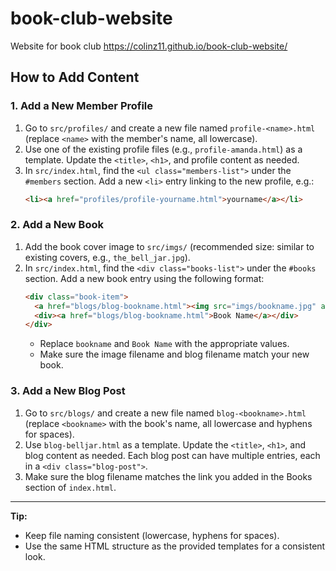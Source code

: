 # book-club-website
Website for book club
https://colinz11.github.io/book-club-website/ 
## How to Add Content

### 1. Add a New Member Profile
1. Go to `src/profiles/` and create a new file named `profile-<name>.html` (replace `<name>` with the member's name, all lowercase).
2. Use one of the existing profile files (e.g., `profile-amanda.html`) as a template. Update the `<title>`, `<h1>`, and profile content as needed.
3. In `src/index.html`, find the `<ul class="members-list">` under the `#members` section. Add a new `<li>` entry linking to the new profile, e.g.:
   ```html
   <li><a href="profiles/profile-yourname.html">yourname</a></li>
   ```

### 2. Add a New Book
1. Add the book cover image to `src/imgs/` (recommended size: similar to existing covers, e.g., `the_bell_jar.jpg`).
2. In `src/index.html`, find the `<div class="books-list">` under the `#books` section. Add a new book entry using the following format:
   ```html
   <div class="book-item">
     <a href="blogs/blog-bookname.html"><img src="imgs/bookname.jpg" alt="Book Name cover" class="book-cover"></a>
     <div><a href="blogs/blog-bookname.html">Book Name</a></div>
   </div>
   ```
   - Replace `bookname` and `Book Name` with the appropriate values.
   - Make sure the image filename and blog filename match your new book.

### 3. Add a New Blog Post
1. Go to `src/blogs/` and create a new file named `blog-<bookname>.html` (replace `<bookname>` with the book's name, all lowercase and hyphens for spaces).
2. Use `blog-belljar.html` as a template. Update the `<title>`, `<h1>`, and blog content as needed. Each blog post can have multiple entries, each in a `<div class="blog-post">`.
3. Make sure the blog filename matches the link you added in the Books section of `index.html`.

---

**Tip:**
- Keep file naming consistent (lowercase, hyphens for spaces).
- Use the same HTML structure as the provided templates for a consistent look.
